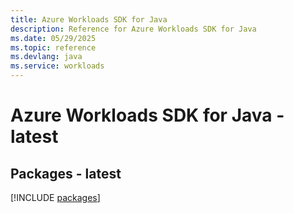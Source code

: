 ```yaml
---
title: Azure Workloads SDK for Java
description: Reference for Azure Workloads SDK for Java
ms.date: 05/29/2025
ms.topic: reference
ms.devlang: java
ms.service: workloads
---
```

# Azure Workloads SDK for Java - latest
## Packages - latest
[!INCLUDE [packages](workloads-index.md)]